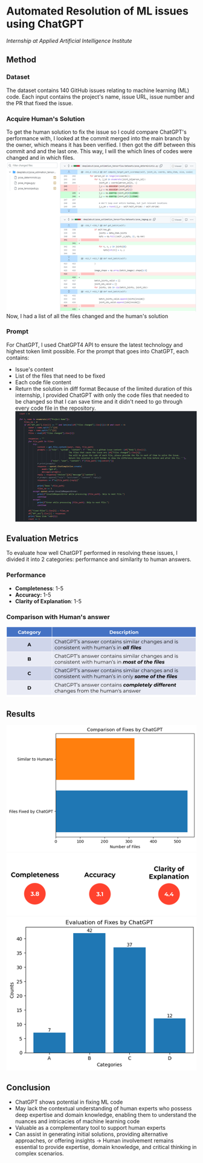 # Automated Resolution of ML issues using ChatGPT
_Internship at Applied Artificial Intelligence Institute_

## Method
### Dataset
The dataset contains 140 GitHub issues relating to machine learning (ML) code. Each input contains the project's name, issue URL, issue number and the PR that fixed the issue.
### Acquire Human's Solution
To get the human solution to fix the issue so I could compare ChatGPT's performance with, I looked at the commit merged into the main branch by the owner, which means it has been verified. I then got the diff between this commit and and the last one. This way, I will the which lines of codes were changed and in which files.
![Screenshot](pictures/human_solution.png)
Now, I had a list of all the files changed and the human's solution
### Prompt
For ChatGPT, I used ChatGPT4 API to ensure the latest technology and highest token limit possible. For the prompt that goes into ChatGPT, each contains:
* Issue's content
* List of the files that need to be fixed
* Each code file content
* Return the solution in diff format
Because of the limited duration of this internship, I provided ChatGPT with only the code files that needed to be changed so that I can save time and it didn't need to go through every code file in the repository.
![Screenshot](pictures/prompt.png)

## Evaluation Metrics
To evaluate how well ChatGPT performed in resolving these issues, I divided it into 2 categories: performance and similarity to human answers.
### Performance
* **Completeness**: 1-5
* **Accuracy:** 1-5
* **Clarity of Explanation**: 1-5
### Comparison with Human's answer
![Screenshot](pictures/compare.png)

## Results
![Screenshot](pictures/result1.png)
![Screenshot](pictures/result3.png)
![Screenshot](pictures/result2.png)


## Conclusion
* ChatGPT shows potential in fixing ML code
* May lack the contextual understanding of human experts who possess deep expertise and domain knowledge, enabling them to understand the nuances and intricacies of machine learning code
* Valuable as a complementary tool to support human experts
* Can assist in generating initial solutions, providing alternative approaches, or offering insights
→ Human involvement remains essential to provide expertise, domain knowledge, and critical thinking in complex scenarios.
